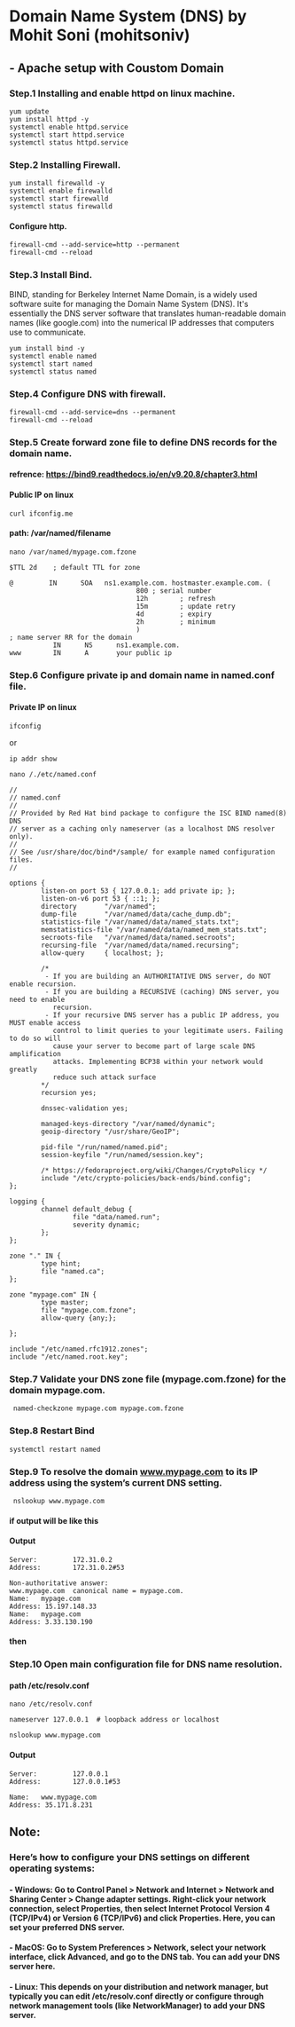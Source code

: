 # Domain Name System (DNS) by Mohit Soni (mohitsoniv)
## - Apache setup with Coustom Domain
### Step.1 Installing and enable httpd on linux machine.
```
yum update
yum install httpd -y
systemctl enable httpd.service
systemctl start httpd.service
systemctl status httpd.service
```
### Step.2 Installing Firewall.
```
yum install firewalld -y
systemctl enable firewalld
systemctl start firewalld
systemctl status firewalld
```
#### Configure http.
```
firewall-cmd --add-service=http --permanent
firewall-cmd --reload
```
### Step.3 Install Bind.
BIND, standing for Berkeley Internet Name Domain, is a widely used software suite for managing the Domain Name System (DNS). It's essentially the DNS server software that translates human-readable domain names (like google.com) into the numerical IP addresses that computers use to communicate.
```
yum install bind -y
systemctl enable named
systemctl start named
systemctl status named
```
### Step.4 Configure DNS with firewall.
```
firewall-cmd --add-service=dns --permanent
firewall-cmd --reload
```
### Step.5 Create forward zone file to define DNS records for the domain name.
#### refrence:  https://bind9.readthedocs.io/en/v9.20.8/chapter3.html
#### Public IP on linux
```
curl ifconfig.me 
```
#### path: /var/named/filename
```
nano /var/named/mypage.com.fzone
```
```
$TTL 2d    ; default TTL for zone

@         IN      SOA   ns1.example.com. hostmaster.example.com. (
                                800 ; serial number
                                12h        ; refresh
                                15m        ; update retry
                                4d         ; expiry
                                2h         ; minimum
                                )
; name server RR for the domain
           IN      NS      ns1.example.com.
www        IN      A       your public ip
```
### Step.6  Configure private ip and domain name in named.conf file.
#### Private IP on linux
```
ifconfig
```
or
```
ip addr show
```
```
nano /./etc/named.conf
```
```
//
// named.conf
//
// Provided by Red Hat bind package to configure the ISC BIND named(8) DNS
// server as a caching only nameserver (as a localhost DNS resolver only).
//
// See /usr/share/doc/bind*/sample/ for example named configuration files.
//

options {
        listen-on port 53 { 127.0.0.1; add private ip; };
        listen-on-v6 port 53 { ::1; };
        directory       "/var/named";
        dump-file       "/var/named/data/cache_dump.db";
        statistics-file "/var/named/data/named_stats.txt";
        memstatistics-file "/var/named/data/named_mem_stats.txt";
        secroots-file   "/var/named/data/named.secroots";
        recursing-file  "/var/named/data/named.recursing";
        allow-query     { localhost; };

        /* 
         - If you are building an AUTHORITATIVE DNS server, do NOT enable recursion.
         - If you are building a RECURSIVE (caching) DNS server, you need to enable 
           recursion. 
         - If your recursive DNS server has a public IP address, you MUST enable access 
           control to limit queries to your legitimate users. Failing to do so will
           cause your server to become part of large scale DNS amplification 
           attacks. Implementing BCP38 within your network would greatly
           reduce such attack surface 
        */
        recursion yes;

        dnssec-validation yes;

        managed-keys-directory "/var/named/dynamic";
        geoip-directory "/usr/share/GeoIP";

        pid-file "/run/named/named.pid";
        session-keyfile "/run/named/session.key";

        /* https://fedoraproject.org/wiki/Changes/CryptoPolicy */
        include "/etc/crypto-policies/back-ends/bind.config";
};

logging {
        channel default_debug {
                file "data/named.run";
                severity dynamic;
        };
};

zone "." IN {
        type hint;
        file "named.ca";
};

zone "mypage.com" IN {
        type master;
        file "mypage.com.fzone";
        allow-query {any;};

};

include "/etc/named.rfc1912.zones";
include "/etc/named.root.key";
```
### Step.7 Validate your DNS zone file (mypage.com.fzone) for the domain mypage.com.
```
 named-checkzone mypage.com mypage.com.fzone
```
### Step.8 Restart Bind 
```
systemctl restart named
```
### Step.9 To resolve the domain www.mypage.com to its IP address using the system’s current DNS setting.
```
 nslookup www.mypage.com
```
#### if output will be like this 
#### Output
```
Server:         172.31.0.2
Address:        172.31.0.2#53

Non-authoritative answer:
www.mypage.com  canonical name = mypage.com.
Name:   mypage.com
Address: 15.197.148.33
Name:   mypage.com
Address: 3.33.130.190
```
#### then
### Step.10 Open main configuration file for DNS name resolution.
#### path /etc/resolv.conf
```
nano /etc/resolv.conf
```
```
nameserver 127.0.0.1  # loopback address or localhost
```
```
nslookup www.mypage.com
```
#### Output
```
Server:         127.0.0.1
Address:        127.0.0.1#53

Name:   www.mypage.com
Address: 35.171.8.231
```
## Note:
### Here’s how to configure your DNS settings on different operating systems:


#### - Windows: Go to Control Panel > Network and Internet > Network and Sharing Center > Change adapter settings. Right-click your network connection, select Properties, then select Internet Protocol Version 4 (TCP/IPv4) or Version 6 (TCP/IPv6) and click Properties. Here, you can set your preferred DNS server.


#### - MacOS: Go to System Preferences > Network, select your network interface, click Advanced, and go to the DNS tab. You can add your DNS server here.


#### - Linux: This depends on your distribution and network manager, but typically you can edit /etc/resolv.conf directly or configure through network management tools (like NetworkManager) to add your DNS server.

